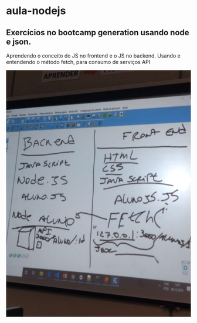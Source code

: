 # aula-nodejs
## Exercícios  no bootcamp generation usando node e json.

Aprendendo o conceito do JS no frontend e o JS no backend. Usando e entendendo o método fetch, para consumo de serviços API 

![](foto.jpeg)

